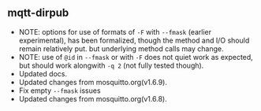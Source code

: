 ## mqtt-dirpub
* NOTE: options for use of formats of `-F` with `--fmask`
  (earlier experimental), has been formalized, though the method
  and I/O should remain relatively put. but underlying method calls
  may change.
* NOTE: use of `@id` in `--fmask` or with `-F` does not quiet work as
  expected, but should work alongwith `-q 2` (not fully tested though).
* Updated docs.
* Updated changes from mosquitto.org(v1.6.9).
* Fix empty `--fmask` issues
* Updated changes from mosquitto.org(v1.6.8).
